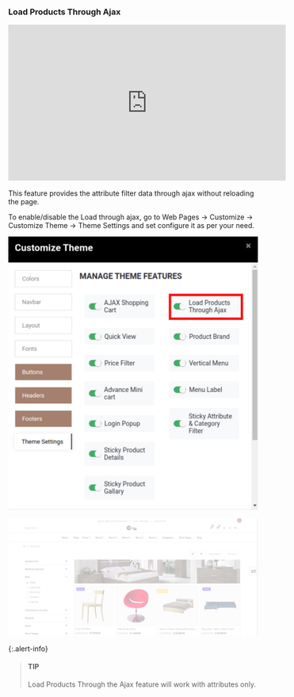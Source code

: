 
### Load Products Through Ajax


<iframe width="560" height="315" src="https://www.youtube.com/embed/l_jBj_H_8mE" title="YouTube video player" frameborder="0" allow="accelerometer; autoplay; clipboard-write; encrypted-media; gyroscope; picture-in-picture" allowfullscreen></iframe>

This feature provides the attribute filter data through ajax without reloading the page.


To enable/disable the Load through ajax, go to Web Pages -> Customize -> Customize Theme -> Theme Settings and set configure it as per your need.


![](./images/16-1.png)


![](./images/16-2.png)



{:.alert-info} 
> 
> #### TIP
> 
> Load Products Through the Ajax feature will work with attributes only.
> 
> 
> 


